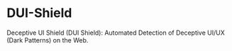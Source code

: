 # DUI-Shield
Deceptive UI Shield (DUI Shield): Automated Detection of Deceptive UI/UX (Dark Patterns) on the Web.
